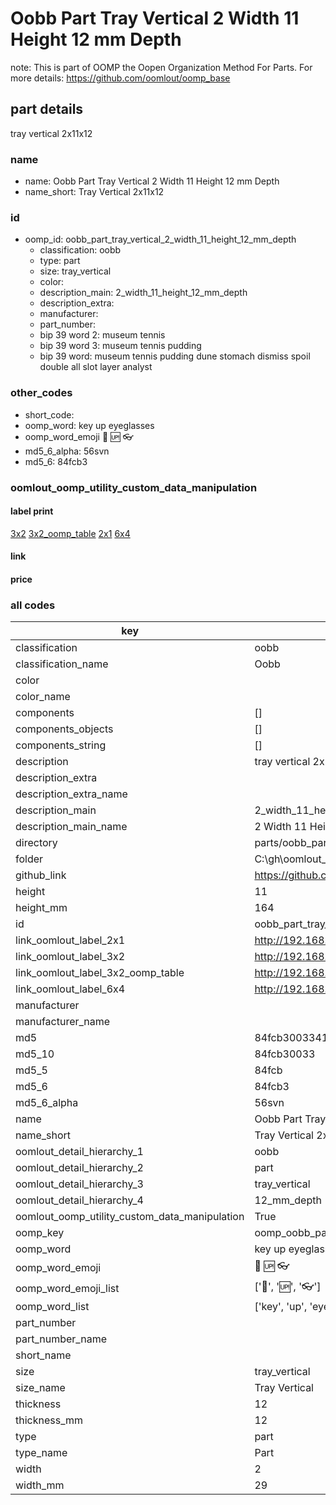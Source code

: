 # Oobb Part Tray Vertical 2 Width 11 Height 12 mm Depth  

note: This is part of OOMP the Oopen Organization Method For Parts. For more details: https://github.com/oomlout/oomp_base

##  part details
  



tray vertical 2x11x12



### name
* name: Oobb Part Tray Vertical 2 Width 11 Height 12 mm Depth
* name_short: Tray Vertical 2x11x12 
### id
* oomp_id: oobb_part_tray_vertical_2_width_11_height_12_mm_depth
  * classification: oobb
  * type: part
  * size: tray_vertical
  * color: 
  * description_main: 2_width_11_height_12_mm_depth
  * description_extra: 
  * manufacturer: 
  * part_number: 
  * bip 39 word 2: museum tennis
  * bip 39 word 3: museum tennis pudding
  * bip 39 word: museum tennis pudding dune stomach dismiss spoil double all slot layer analyst

### other_codes
* short_code: 
* oomp_word: key up eyeglasses
* oomp_word_emoji :key: :up: :eyeglasses:
* md5_6_alpha: 56svn
* md5_6: 84fcb3






### oomlout_oomp_utility_custom_data_manipulation
#### label print
[3x2](http://192.168.1.245:1112/?label=oomp%2056svn)
[3x2_oomp_table](http://192.168.1.108:1112/?label=oomp%2056svn)
[2x1](http://192.168.1.242:1112/?label=oomp%2056svn)
[6x4](http://192.168.1.55:1112/?label=oomp%2056svn)    

#### link

                              

#### price







### all codes 
| key | value |  
| --- | --- |  
| classification | oobb |  
| classification_name | Oobb |  
| color |  |  
| color_name |  |  
| components | [] |  
| components_objects | [] |  
| components_string | [] |  
| description | tray vertical 2x11x12 |  
| description_extra |  |  
| description_extra_name |  |  
| description_main | 2_width_11_height_12_mm_depth |  
| description_main_name | 2 Width 11 Height 12 mm Depth |  
| directory | parts/oobb_part_tray_vertical_2_width_11_height_12_mm_depth |  
| folder | C:\gh\oomlout_oobb_version_4_generated_parts\parts\oobb_part_tray_vertical_2_width_11_height_12_mm_depth |  
| github_link | https://github.com/oomlout/oomlout_oomp_part_src/tree/main/parts/oobb_part_tray_vertical_2_width_11_height_12_mm_depth |  
| height | 11 |  
| height_mm | 164 |  
| id | oobb_part_tray_vertical_2_width_11_height_12_mm_depth |  
| link_oomlout_label_2x1 | http://192.168.1.242:1112/?label=oomp%2056svn |  
| link_oomlout_label_3x2 | http://192.168.1.245:1112/?label=oomp%2056svn |  
| link_oomlout_label_3x2_oomp_table | http://192.168.1.108:1112/?label=oomp%2056svn |  
| link_oomlout_label_6x4 | http://192.168.1.55:1112/?label=oomp%2056svn |  
| manufacturer |  |  
| manufacturer_name |  |  
| md5 | 84fcb3003341ba48fd6b14415a77cc8d |  
| md5_10 | 84fcb30033 |  
| md5_5 | 84fcb |  
| md5_6 | 84fcb3 |  
| md5_6_alpha | 56svn |  
| name | Oobb Part Tray Vertical 2 Width 11 Height 12 mm Depth |  
| name_short | Tray Vertical 2x11x12  |  
| oomlout_detail_hierarchy_1 | oobb |  
| oomlout_detail_hierarchy_2 | part |  
| oomlout_detail_hierarchy_3 | tray_vertical |  
| oomlout_detail_hierarchy_4 | 12_mm_depth |  
| oomlout_oomp_utility_custom_data_manipulation | True |  
| oomp_key | oomp_oobb_part_tray_vertical_2_width_11_height_12_mm_depth |  
| oomp_word | key up eyeglasses |  
| oomp_word_emoji | :key: :up: :eyeglasses: |  
| oomp_word_emoji_list | [':key:', ':up:', ':eyeglasses:'] |  
| oomp_word_list | ['key', 'up', 'eyeglasses'] |  
| part_number |  |  
| part_number_name |  |  
| short_name |  |  
| size | tray_vertical |  
| size_name | Tray Vertical |  
| thickness | 12 |  
| thickness_mm | 12 |  
| type | part |  
| type_name | Part |  
| width | 2 |  
| width_mm | 29 |  
